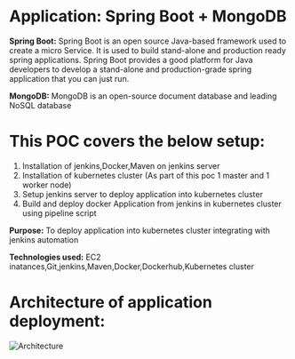 # Application: Spring Boot + MongoDB

**Spring Boot:**
Spring Boot is an open source Java-based framework used to create a micro Service. It is used to build stand-alone and production ready spring applications. Spring Boot provides a good platform for Java developers to develop a stand-alone and production-grade spring application that you can just run.

**MongoDB:**
MongoDB is an open-source document database and leading NoSQL database

# This POC covers the below setup:
1. Installation of jenkins,Docker,Maven on jenkins server
2. Installation of kubernetes cluster (As part of this poc 1 master and 1 worker node)
3. Setup jenkins server to deploy application into kubernetes cluster
4. Build and deploy docker Application from jenkins in kubernetes cluster using pipeline script

**Purpose:** To deploy application  into kubernetes cluster integrating with jenkins automation

**Technologies used:** EC2 inatances,Git,jenkins,Maven,Docker,Dockerhub,Kubernetes cluster

# Architecture of application deployment:

![Architecture](https://github.com/mbaurnwal546/spring-boot-mongo-POC/blob/master/Architecture.jpg)
